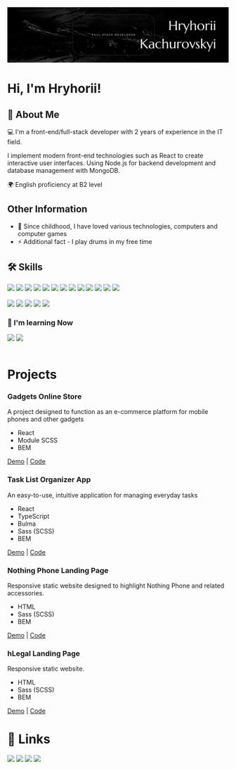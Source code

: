 <img src="./public/assets/banner.png">

<h1>Hi, I'm Hryhorii!</h1>
<h2>
  🚀 About Me
</h2>
<p>
💻 I'm a front-end/full-stack developer with 2 years of experience in the IT field.

I implement modern front-end technologies such as React
to create interactive user interfaces. Using Node.js for
backend development and database management with
MongoDB.

🌍 English proficiency at B2 level

</p>

<h2>Other Information</h2>

- 🧒 Since childhood, I have loved various technologies, computers and computer games
- ⚡️ Additional fact - I play drums in my free time

<h2>🛠 Skills</h2>

<div>
  <img height="24px" src="https://img.shields.io/badge/-HTML5-000000?style=flat&logo=html5" />
  <img height="24px" src="https://img.shields.io/badge/-CSS3-000000?style=flat&logo=css3" />
  <img height="24px" src="https://img.shields.io/badge/-JavaScript-000000?style=flat&logo=javascript" />
  <img height="24px" src="https://img.shields.io/badge/-TypeScript-000000?style=flat&logo=typescript" />
  <img height="24px" src="https://img.shields.io/badge/-React-000000?style=flat&logo=react" />
  <img height="24px" src="https://img.shields.io/badge/-Next.js-000000?style=flat&logo=next.js" />
  <img height="24px" src="https://img.shields.io/badge/-Sass(SCSS)-000000?style=flat&logo=sass" />
  <img height="24px" src="https://img.shields.io/badge/-BEM-000000?style=flat" />
  <img height="24px" src="https://img.shields.io/badge/-Bulma-000000?style=flat&logo=bulma" />
  <img height="24px" src="https://img.shields.io/badge/-Bootstrap-000000?style=flat&logo=bootstrap" />
  <img height="24px" src="https://img.shields.io/badge/-Vite-000000?style=flat&logo=vite" />
  <img height="24px" src="https://img.shields.io/badge/-REST_API-000000?style=flat" />
  <img height="24px" src="https://img.shields.io/badge/-Tailwind-000000?style=flat&logo=tailwindcss" />
</div>

<br />
<div>
  <img height="24px" src="https://img.shields.io/badge/-Figma-000000?style=flat&logo=figma" />
  <img height="24px" src="https://img.shields.io/badge/-NPM-000000?style=flat&logo=npm" />
  <img height="24px" src="https://img.shields.io/badge/-Git-000000?style=flat&logo=git" />
  <img height="24px" src="https://img.shields.io/badge/-GitHub-000000?style=flat&logo=github" />
  <img height="24px" src="https://img.shields.io/badge/-VS_Code-000000?style=flat&logo=visual-studio-code" />
</div>

<h3>🧠 I'm learning Now</h3>
<div>
  <img height="24px" src="https://img.shields.io/badge/-Vue.js-000000?style=flat&logo=vue.js" />
  <img height="24px" src="https://img.shields.io/badge/-Nuxt.js-000000?style=flat&logo=nuxt.js" />
</div>

<br />
<h1>Projects</h1>

<h3>Gadgets Online Store</h3>
<p>A project designed to function as an e-commerce platform for mobile phones and other gadgets</p>
<ul>
  <li>React</li>
  <li>Module SCSS</li>
  <li>BEM</li>
</ul>
<a href="https://fs-mar24-codecrafters.github.io/react_phone-catalog/#/">Demo</a> | <a href="https://github.com/FS-MAR24-CodeCrafters/react_phone-catalog">Code</a>

<h3>Task List Organizer App</h3>
<p>An easy-to-use, intuitive application for managing everyday tasks</p>
<ul>
  <li>React</li>
  <li>TypeScript</li>
  <li>Bulma</li>
  <li>Sass (SCSS)</li>
  <li>BEM</li>
</ul>
<a href="https://grigoryykach.github.io/todo-app/">Demo</a> | <a href="https://github.com/GrigoryyKach/todo-app">Code</a>

<h3>Nothing Phone Landing Page</h3>
<p>Responsive static website designed to highlight Nothing Phone and related accessories.</p>
<ul>
  <li>HTML</li>
  <li>Sass (SCSS)</li>
  <li>BEM</ul>
<a href="https://grigoryykach.github.io/nothing-landing/">Demo</a> | <a href="https://github.com/GrigoryyKach/nothing-landing">Code</a>

<h3>hLegal Landing Page</h3>
<p>Responsive static website.</p>
<ul>
  <li>HTML</li>
  <li>Sass (SCSS)</li>
  <li>BEM</ul>
<a href="https://grigoryykach.github.io/hlegal-landing/">Demo</a> | <a href="https://github.com/GrigoryyKach/hlegal-landing">Code</a>

<h1>🔗 Links</h1>
<div>
  <a href="https://t.me/hrigoriikachurovskyi"><img height="24px" src="https://img.shields.io/badge/-Telegram-000000?style=flat&logo=telegram" /></a>
  <a href="https://www.linkedin.com/in/hryhorii-kachurovskyi/"><img height="24px" src="https://img.shields.io/badge/-LinkedIn-000000?style=flat&logo=linkedin" /></a>
  <a href="mailto:hryhorii.k.dev@gmail.com"><img height="24px" src="https://img.shields.io/badge/-Email-000000?style=flat&logo=gmail" /></a>
  <a href="https://hrigoryy-site.vercel.app/"><img height="24px" src="https://img.shields.io/badge/my_portfolio-000?style=for-the-badge&logo=ko-fi&logoColor=white" /></a>
</div>
